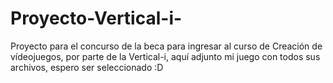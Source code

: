 # Proyecto-Vertical-i-
Proyecto para el concurso de la beca para ingresar al curso de Creación de vídeojuegos, por parte de la Vertical-i, aquí adjunto mi juego con todos sus archivos, espero ser seleccionado :D
